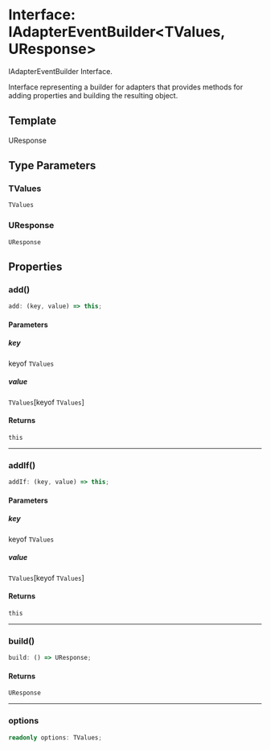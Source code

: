 # Interface: IAdapterEventBuilder\<TValues, UResponse\>

IAdapterEventBuilder Interface.

Interface representing a builder for adapters that provides methods for adding properties and building the resulting object.

## Template

UResponse

## Type Parameters

### TValues

`TValues`

### UResponse

`UResponse`

## Properties

### add()

```ts
add: (key, value) => this;
```

#### Parameters

##### key

keyof `TValues`

##### value

`TValues`\[keyof `TValues`\]

#### Returns

`this`

***

### addIf()

```ts
addIf: (key, value) => this;
```

#### Parameters

##### key

keyof `TValues`

##### value

`TValues`\[keyof `TValues`\]

#### Returns

`this`

***

### build()

```ts
build: () => UResponse;
```

#### Returns

`UResponse`

***

### options

```ts
readonly options: TValues;
```
